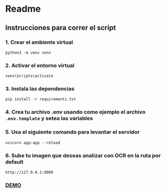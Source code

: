 # Readme

## Instrucciones para correr el script

### 1. Crear el ambiente virtual
`python3 -m venv venv`


### 2. Activar el entorno virtual
`venv\Scripts\activate`

### 3. Instala las dependencias
`pip install -r requirements.txt`

### 4. Crea tu archivo .env usando como ejemplo el archivo `.env.template` y setea las variables

### 5. Usa el siguiente comando para levantar el servidor
`uvicorn app:app --reload`

### 6. Sube tu imagen que deseas analizar con OCR en la ruta por default
`http://127.0.0.1:8000`


### [DEMO](https://ocr-azure-production.up.railway.app/)